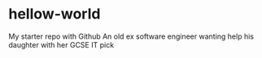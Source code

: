 # hellow-world
My starter repo with Github
An old ex software engineer wanting help his daughter with her GCSE IT pick
